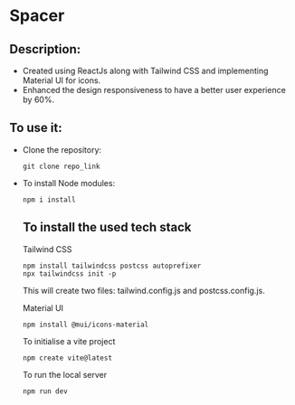 # Spacer
<h2>Description:</h2>
<ul>
  <li>Created using ReactJs along with Tailwind CSS and implementing Material UI for icons.</li>
  <li>Enhanced the design responsiveness to have a better user experience by 60%.</li>
</ul>
<h2>To use it:</h2>
<ul>
  <li>Clone the repository:</li>

  ```
git clone repo_link
```

<li>To install Node modules:</li>

```
npm i install
```
<h2>To install the used tech stack</h2>
<p>Tailwind CSS</p>

```
npm install tailwindcss postcss autoprefixer
npx tailwindcss init -p
```
<p>This will create two files: tailwind.config.js and postcss.config.js.</p>
<p>Material UI</p>

```
npm install @mui/icons-material
```
<p>To initialise a vite project</p>

```
npm create vite@latest
```

<p>To run the local server</p>

```
npm run dev
```
</ul>
